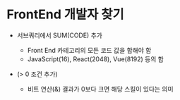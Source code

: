 # FrontEnd 개발자 찾기

- 서브쿼리에서 SUM(CODE) 추가

    - Front End 카테고리의 모든 코드 값을 합해야 함
    - JavaScript(16), React(2048), Vue(8192) 등의 합


- (> 0 조건 추가)

    - 비트 연산(&) 결과가 0보다 크면 해당 스킬이 있다는 의미